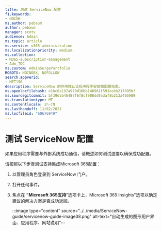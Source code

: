 ```yaml
---
title: 测试 ServiceNow 配置
f1.keywords:
- NOCSH
ms.author: pebaum
author: pebaum
manager: scotv
audience: Admin
ms.topic: article
ms.service: o365-administration
ms.localizationpriority: medium
ms.collection:
- M365-subscription-management
- Adm_TOC
ms.custom: AdminSurgePortfolio
ROBOTS: NOINDEX, NOFOLLOW
search.appverid:
- MET150
description: ServiceNow 的作用域认证应用程序安装和配置指南。
ms.openlocfilehash: e1bc0a197a970d16bb146961f591eebb217895bf
ms.sourcegitcommit: bf3965b46487f6f8cf900dd9a3af8b213a405989
ms.translationtype: MT
ms.contentlocale: zh-CN
ms.lasthandoff: 11/02/2021
ms.locfileid: "60676949"
---
```

# <a name="testing-the-servicenow-configuration"></a>测试 ServiceNow 配置

如果应用程序需要与外部系统成功通信，请概述如何测试连接以确保成功配置。

请按照以下步骤测试支持集成Microsoft 365配置：

1. 以管理员角色登录到 ServiceNow 门户。

2. 打开任何事件。

3. 焦点在 **"Microsoft 365支持**"选项卡上，Microsoft 365 Insights"选项以确定建议的解决方案是否成功返回。

    :::image type="content" source="../../media/ServiceNow-guide/servicenow-guide-image38.png" alt-text="自动生成的图形用户界面、应用程序、网站说明":::
